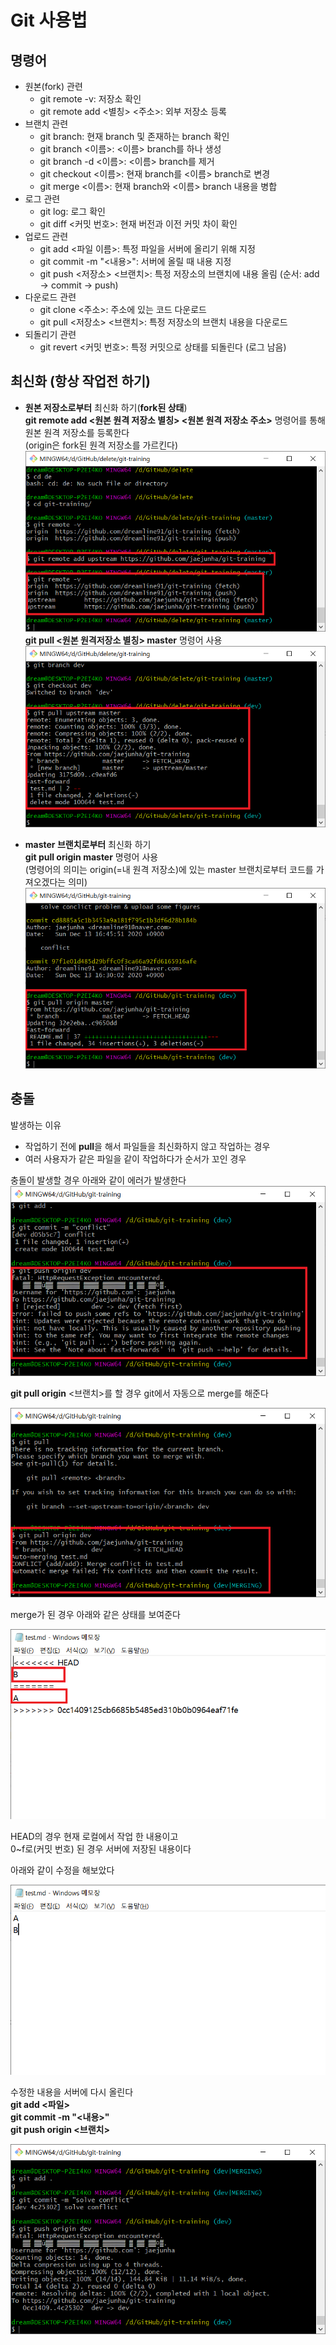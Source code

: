 # Git 사용법     
## 명령어  
- 원본(fork) 관련
  - git remote -v: 저장소 확인
  - git remote add <별칭> <주소>: 외부 저장소 등록
- 브랜치 관련
  - git branch: 현재 branch 및 존재하는 branch 확인
  - git branch <이름>: <이름> branch를 하나 생성
  - git branch -d <이름>: <이름> branch를 제거
  - git checkout <이름>: 현재 branch를 <이름> branch로 변경
  - git merge <이름>: 현재 branch와 <이름> branch 내용을 병합
- 로그 관련  
  - git log: 로그 확인
  - git diff <커밋 번호>: 현재 버전과 이전 커밋 차이 확인
- 업로드 관련
  - git add <파일 이름>: 특정 파일을 서버에 올리기 위해 지정
  - git commit -m "<내용>": 서버에 올릴 때 내용 지정
  - git push <저장소> <브랜치>: 특정 저장소의 브랜치에 내용 올림 (순서: add -> commit -> push)
- 다운로드 관련
  - git clone <주소>: 주소에 있는 코드 다운로드
  - git pull <저장소> <브랜치>: 특정 저장소의 브랜치 내용을 다운로드
- 되돌리기 관련
  - git revert <커밋 번호>: 특정 커밋으로 상태를 되돌린다 (로그 남음)

## 최신화 (항상 작업전 하기)
- **원본 저장소로부터** 최신화 하기(**fork된 상태**)  
**git remote add <원본 원격 저장소 별칭> <원본 원격 저장소 주소>** 명령어를 통해 원본 원격 저장소를 등록한다  
(origin은 fork된 원격 저장소를 가르킨다)  
![?](./figure/remote1_.png?raw=true)  
**git pull <원본 원격저장소 별칭> master** 명령어 사용
![?](./figure/remote2_.png?raw=true)  
  
- **master 브랜치로부터** 최신화 하기  
**git pull origin master** 명령어 사용  
(명령어의 의미는 origin(=내 원격 저장소)에 있는 master 브랜치로부터 코드를 가져오겠다는 의미)  
![?](./figure/git_pull_origin_master_.png?raw=true)  
  
## 충돌
발생하는 이유
- 작업하기 전에 **pull**을 해서 파일들을 최신화하지 않고 작업하는 경우
- 여러 사용자가 같은 파일을 같이 작업하다가 순서가 꼬인 경우
  
충돌이 발생할 경우 아래와 같이 에러가 발생한다
![?](./figure/conflict1_.png?raw=true)  
  
**git pull origin** <브랜치>를 할 경우 git에서 자동으로 merge를 해준다  
  
![?](./figure/conflict2_.png?raw=true)  
  
merge가 된 경우 아래와 같은 상태를 보여준다  
  
![?](./figure/conflict3_.png?raw=true)  
  
HEAD의 경우 현재 로컬에서 작업 한 내용이고  
0~f로(커밋 번호) 된 경우 서버에 저장된 내용이다  
  
아래와 같이 수정을 해보았다    
  
![?](./figure/conflict4.png?raw=true)  
  
수정한 내용을 서버에 다시 올린다    
**git add <파일>**  
**git commit -m "<내용>"**  
**git push origin <브랜치>**  
  
![?](./figure/conflict5.png?raw=true)    
